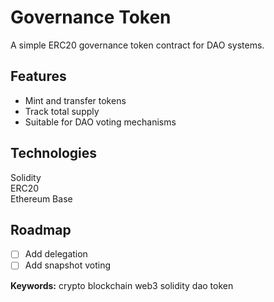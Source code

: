 # Governance Token

A simple ERC20 governance token contract for DAO systems.

## Features
- Mint and transfer tokens
- Track total supply
- Suitable for DAO voting mechanisms

## Technologies
Solidity  
ERC20  
Ethereum Base

## Roadmap
- [ ] Add delegation
- [ ] Add snapshot voting

**Keywords:** crypto blockchain web3 solidity dao token
